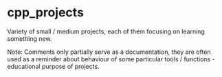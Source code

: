 # cpp_projects

Variety of small / medium projects, each of them focusing on learning something new.

Note: Comments only partially serve as a documentation, they are often used as a reminder about behaviour of some particular tools / functions - educational purpose of projects.
